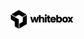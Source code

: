 <p align="center">
  <a href="https://whitebox-ai.github.io/whitebox">
    <img src="whitebox.png" alt="Whitebox" width="20%">
  </a>
</p>


